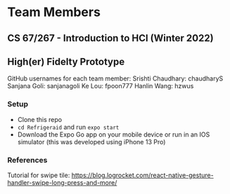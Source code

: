 # Team Members
## CS 67/267 - Introduction to HCI (Winter 2022) 
## High(er) Fidelty Prototype

GitHub usernames for each team member:
Srishti Chaudhary: chaudharyS
Sanjana Goli: sanjanagoli
Ke Lou: fpoon777
Hanlin Wang: hzwus

### Setup
* Clone this repo
* `cd Refrigeraid` and run `expo start`
* Download the Expo Go app on your mobile device or run in an IOS simulator (this was developed using iPhone 13 Pro)

### References
Tutorial for swipe tile: https://blog.logrocket.com/react-native-gesture-handler-swipe-long-press-and-more/

